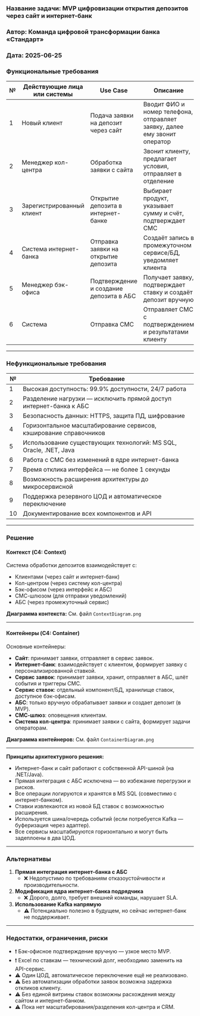 ### <a name="_b7urdng99y53">**Название задачи: MVP цифровизации открытия депозитов через сайт и интернет-банк** </a>
### <a name="_hjk0fkfyohdk">**Автор: Команда цифровой трансформации банка «Стандарт»**</a>
### <a name="_uanumrh8zrui">**Дата: 2025-06-25**</a>

### <a name="_3bfxc9a45514">**Функциональные требования**</a>

| №  | Действующие лица или системы         | Use Case                                      | Описание                                                                  |
|----|--------------------------------------|-----------------------------------------------|---------------------------------------------------------------------------|
| 1  | Новый клиент                         | Подача заявки на депозит через сайт           | Вводит ФИО и номер телефона, отправляет заявку, далее ему звонит оператор |
| 2  | Менеджер кол-центра                  | Обработка заявки с сайта                      | Звонит клиенту, предлагает условия, отправляет в отделение                |
| 3  | Зарегистрированный клиент            | Открытие депозита в интернет-банке            | Выбирает продукт, указывает сумму и счёт, подтверждает СМС                |
| 4  | Система интернет-банка               | Отправка заявки на открытие депозита          | Создаёт запись в промежуточном сервисе/БД, уведомляет клиента             |
| 5  | Менеджер бэк-офиса                   | Подтверждение и создание депозита в АБС       | Получает заявку, подтверждает ставку и создаёт депозит вручную            |
| 6  | Система                              | Отправка СМС                                  | Отправляет СМС с подтверждением и результатами клиенту                    |

---
### <a name="_u8xz25hbrgql">**Нефункциональные требования**</a>

| №  | Требование                                                                 |
|----|----------------------------------------------------------------------------|
| 1  | Высокая доступность: 99.9% доступности, 24/7 работа                        |
| 2  | Разделение нагрузки — исключить прямой доступ интернет-банка к АБС        |
| 3  | Безопасность данных: HTTPS, защита ПД, шифрование                         |
| 4  | Горизонтальное масштабирование сервисов, кэширование справочников        |
| 5  | Использование существующих технологий: MS SQL, Oracle, .NET, Java         |
| 6  | Работа с СМС без изменений в ядре интернет-банка                          |
| 7  | Время отклика интерфейса — не более 1 секунды                             |
| 8  | Возможность расширения архитектуры до микросервисной                      |
| 9  | Поддержка резервного ЦОД и автоматическое переключение                    |
| 10 | Документирование всех компонентов и API                                   |

---

### <a name="_qmphm5d6rvi3">**Решение**</a>

#### Контекст (C4: Context)
Система обработки депозитов взаимодействует с:
- Клиентами (через сайт и интернет-банк)
- Кол-центром (через систему кол-центра)
- Бэк-офисом (через интерфейс и АБС)
- СМС-шлюзом (для отправки уведомлений)
- АБС (через промежуточный сервис)

**Диаграмма контекста:**
См. файл `ContextDiagram.png`

---

#### Контейнеры (C4: Container)
Основные контейнеры:
- **Сайт**: принимает заявки, отправляет в сервис заявок.
- **Интернет-банк**: взаимодействует с клиентом, формирует заявку с персонализированной ставкой.
- **Сервис заявок**: принимает заявки, хранит, отправляет в АБС, шлёт события и триггеры СМС.
- **Сервис ставок**: отдельный компонент/БД, хранилище ставок, доступное бэк-офисам.
- **АБС**: только вручную обрабатывает заявки и создает депозит (в MVP).
- **СМС-шлюз**: оповещения клиентам.
- **Система кол-центра**: принимает заявки с сайта, формирует задачи операторам.

**Диаграмма контейнеров:**
См. файл `ContainerDiagram.png`

---

**Принципы архитектурного решения:**
- Интернет-банк и сайт работают с собственной API-шиной (на .NET/Java).
- Прямая интеграция с АБС исключена — во избежание перегрузки и рисков.
- Все операции логируются и хранятся в MS SQL (совместимо с интернет-банком).
- Ставки извлекаются из новой БД ставок с возможностью расширения.
- Используется шина/очередь событий (если потребуется Kafka — буферизация через адаптер).
- Все сервисы масштабируются горизонтально и могут быть задеплоены в два ЦОД.

---

### <a name="_bjrr7veeh80c">**Альтернативы**</a>
1. **Прямая интеграция интернет-банка с АБС**
   - ❌ Недопустимо по требованиям отказоустойчивости и производительности.
2. **Модификация ядра интернет-банка подрядчика**
   - ❌ Дорого, долго, требует внешней команды, нарушает SLA.
3. **Использование Kafka напрямую**
   - ⚠️ Потенциально полезно в будущем, но сейчас интернет-банк не поддерживает.

---

### Недостатки, ограничения, риски

- ❗ Бэк-офисное подтверждение вручную — узкое место MVP.
- ❗ Excel по ставкам — технический долг, необходимо заменить на API-сервис.
- ⚠️ Один ЦОД, автоматическое переключение ещё не реализовано.
- ⚠️ Без автоматизации обработки заявок возможна задержка откликов клиенту.
- ⚠️ Без единой витрины ставок возможны расхождения между сайтом и интернет-банком.
- ⚠️ Пока нет масштабирования/разделения кол-центра и CRM.

